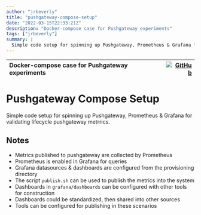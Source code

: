 ```yaml
---
author: "jrbeverly"
title: "pushgateway-compose-setup"
date: "2022-03-15T22:33:21Z"
description: "Docker-compose case for Pushgateway experiments"
tags: ["jrbeverly"]
summary: |
  Simple code setup for spinning up Pushgateway, Prometheus & Grafana for validating lifecycle pushgateway metrrics.
---
```


| Docker-compose case for Pushgateway experiments | [![GitHub](https://img.shields.io/badge/GitHub-%23121011.svg?logo=github&logoColor=white)](https://github.com/jrbeverly/pushgateway-compose-setup) |
| :-------- | -------: |


# Pushgateway Compose Setup

Simple code setup for spinning up Pushgateway, Prometheus & Grafana for validating lifecycle pushgateway metrrics.

## Notes

- Metrics published to pushgateway are collected by Prometheus
- Prometheus is enabled in Grafana for queries 
- Grafana datasources & dashboards are configured from the provisioning directory
- The script `publish.sh` can be used to publish the metrics into the system
- Dashboards in `grafana/dashboards` can be configured with other tools for construction
- Dashboards could be standardized, then shared into other sources
- Tools can be configured for publishing in these scenarios
